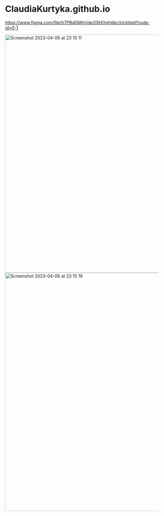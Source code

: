 # ClaudiaKurtyka.github.io
https://www.figma.com/file/h7PBdGMjrUde2I5HOqHdkc/Untitled?node-id=0-1


<img width="780" alt="Screenshot 2023-04-06 at 23 15 11" src="https://user-images.githubusercontent.com/57694784/230503765-e3a2deab-a0f9-437d-bcdd-c4c9efc49fbf.png">

<img width="780" alt="Screenshot 2023-04-06 at 23 15 19" src="https://user-images.githubusercontent.com/57694784/230503759-5b68257f-04f8-40da-9b0c-0c5978ff5b6a.png">
